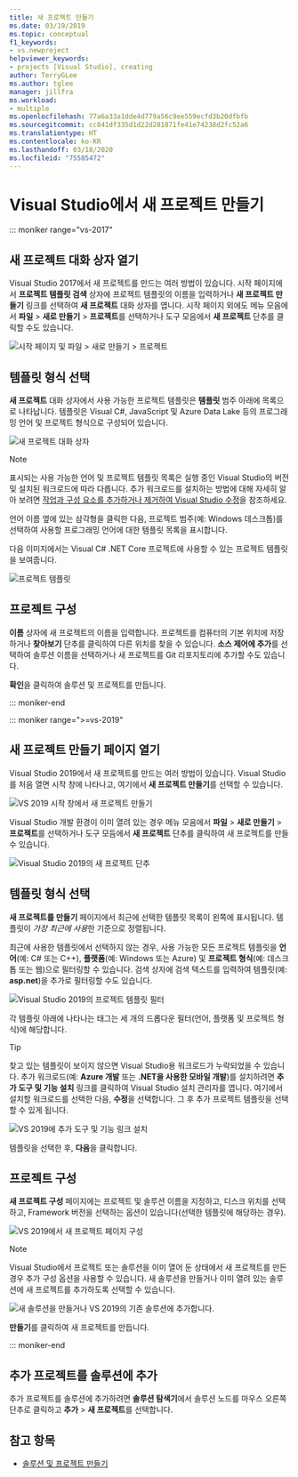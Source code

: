 ```yaml
---
title: 새 프로젝트 만들기
ms.date: 03/19/2019
ms.topic: conceptual
f1_keywords:
- vs.newproject
helpviewer_keywords:
- projects [Visual Studio], creating
author: TerryGLee
ms.author: tglee
manager: jillfra
ms.workload:
- multiple
ms.openlocfilehash: 77a6a33a1dde4d779a56c9ee559ecfd3b20dfbfb
ms.sourcegitcommit: cc841df335d1d22d281871fe41e74238d2fc52a6
ms.translationtype: HT
ms.contentlocale: ko-KR
ms.lasthandoff: 03/18/2020
ms.locfileid: "75585472"
---
```

# <a name="create-a-new-project-in-visual-studio"></a>Visual Studio에서 새 프로젝트 만들기

::: moniker range="vs-2017"

## <a name="open-the-new-project-dialog"></a>새 프로젝트 대화 상자 열기

Visual Studio 2017에서 새 프로젝트를 만드는 여러 방법이 있습니다. 시작 페이지에서 **프로젝트 템플릿 검색** 상자에 프로젝트 템플릿의 이름을 입력하거나 **새 프로젝트 만들기** 링크를 선택하여 **새 프로젝트** 대화 상자를 엽니다. 시작 페이지 외에도 메뉴 모음에서 **파일** > **새로 만들기** > **프로젝트**를 선택하거나 도구 모음에서 **새 프로젝트** 단추를 클릭할 수도 있습니다.

![시작 페이지 및 파일 > 새로 만들기 > 프로젝트](./media/vside-newproject1.png)

## <a name="select-a-template-type"></a>템플릿 형식 선택

**새 프로젝트** 대화 상자에서 사용 가능한 프로젝트 템플릿은 **템플릿** 범주 아래에 목록으로 나타납니다. 템플릿은 Visual C#, JavaScript 및 Azure Data Lake 등의 프로그래밍 언어 및 프로젝트 형식으로 구성되어 있습니다.

![새 프로젝트 대화 상자](./media/vside-newproject-templates-list.png)

> [!NOTE]
> 표시되는 사용 가능한 언어 및 프로젝트 템플릿 목록은 실행 중인 Visual Studio의 버전 및 설치된 워크로드에 따라 다릅니다. 추가 워크로드를 설치하는 방법에 대해 자세히 알아 보려면 [작업과 구성 요소를 추가하거나 제거하여 Visual Studio 수정](../install/modify-visual-studio.md)을 참조하세요.

언어 이름 옆에 있는 삼각형을 클릭한 다음, 프로젝트 범주(예: Windows 데스크톱)를 선택하여 사용할 프로그래밍 언어에 대한 템플릿 목록을 표시합니다.

다음 이미지에서는 Visual C# .NET Core 프로젝트에 사용할 수 있는 프로젝트 템플릿을 보여줍니다.

![프로젝트 템플릿](./media/new-project-dialog-net-core.png)

## <a name="configure-your-project"></a>프로젝트 구성

**이름** 상자에 새 프로젝트의 이름을 입력합니다. 프로젝트를 컴퓨터의 기본 위치에 저장하거나 **찾아보기** 단추를 클릭하여 다른 위치를 찾을 수 있습니다. **소스 제어에 추가**를 선택하여 솔루션 이름을 선택하거나 새 프로젝트를 Git 리포지토리에 추가할 수도 있습니다.

**확인**을 클릭하여 솔루션 및 프로젝트를 만듭니다.

::: moniker-end

::: moniker range=">=vs-2019"

## <a name="open-the-create-a-new-project-page"></a>새 프로젝트 만들기 페이지 열기

Visual Studio 2019에서 새 프로젝트를 만드는 여러 방법이 있습니다. Visual Studio를 처음 열면 시작 창에 나타나고, 여기에서 **새 프로젝트 만들기**를 선택할 수 있습니다.

![VS 2019 시작 창에서 새 프로젝트 만들기](media/vs-2019/start-window-create-new-project.png)

Visual Studio 개발 환경이 이미 열려 있는 경우 메뉴 모음에서 **파일** > **새로 만들기** > **프로젝트**를 선택하거나 도구 모듬에서 **새 프로젝트** 단추를 클릭하여 새 프로젝트를 만들 수 있습니다.

![Visual Studio 2019의 새 프로젝트 단추](media/vs-2019/new-project-button.png)

## <a name="select-a-template-type"></a>템플릿 형식 선택

**새 프로젝트를 만들기** 페이지에서 최근에 선택한 템플릿 목록이 왼쪽에 표시됩니다. 템플릿이 *가장 최근에 사용*한 기준으로 정렬됩니다.

최근에 사용한 템플릿에서 선택하지 않는 경우, 사용 가능한 모든 프로젝트 템플릿을 **언어**(예: C# 또는 C++), **플랫폼**(예: Windows 또는 Azure) 및 **프로젝트 형식**(예: 데스크톱 또는 웹)으로 필터링할 수 있습니다. 검색 상자에 검색 텍스트를 입력하여 템플릿(예: **asp.net**)을 추가로 필터링할 수도 있습니다.

![Visual Studio 2019의 프로젝트 템플릿 필터](media/vs-2019/create-new-project-filters.png)

각 템플릿 아래에 나타나는 태그는 세 개의 드롭다운 필터(언어, 플랫폼 및 프로젝트 형식)에 해당합니다.

> [!TIP]
> 찾고 있는 템플릿이 보이지 않으면 Visual Studio용 워크로드가 누락되었을 수 있습니다. 추가 워크로드(예: **Azure 개발** 또는 **.NET을 사용한 모바일 개발**)를 설치하려면 **추가 도구 및 기능 설치** 링크를 클릭하여 Visual Studio 설치 관리자를 엽니다. 여기에서 설치할 워크로드를 선택한 다음, **수정**을 선택합니다. 그 후 추가 프로젝트 템플릿을 선택할 수 있게 됩니다.
>
> ![VS 2019에 추가 도구 및 기능 링크 설치](media/vs-2019/install-more-tools-features.png)

템플릿을 선택한 후, **다음**을 클릭합니다.

## <a name="configure-your-project"></a>프로젝트 구성

**새 프로젝트 구성** 페이지에는 프로젝트 및 솔루션 이름을 지정하고, 디스크 위치를 선택하고, Framework 버전을 선택하는 옵션이 있습니다(선택한 템플릿에 해당하는 경우).

![VS 2019에서 새 프로젝트 페이지 구성](media/vs-2019/configure-new-project.png)

> [!NOTE]
> Visual Studio에서 프로젝트 또는 솔루션을 이미 열어 둔 상태에서 새 프로젝트를 만든 경우 추가 구성 옵션을 사용할 수 있습니다. 새 솔루션을 만들거나 이미 열려 있는 솔루션에 새 프로젝트를 추가하도록 선택할 수 있습니다.
>
> ![새 솔루션을 만들거나 VS 2019의 기존 솔루션에 추가합니다.](media/vs-2019/configure-new-project-solution.png)

**만들기**를 클릭하여 새 프로젝트를 만듭니다.

::: moniker-end

## <a name="add-additional-projects-to-a-solution"></a>추가 프로젝트를 솔루션에 추가

추가 프로젝트를 솔루션에 추가하려면 **솔루션 탐색기**에서 솔루션 노드를 마우스 오른쪽 단추로 클릭하고 **추가** > **새 프로젝트**를 선택합니다.

## <a name="see-also"></a>참고 항목

- [솔루션 및 프로젝트 만들기](creating-solutions-and-projects.md)
